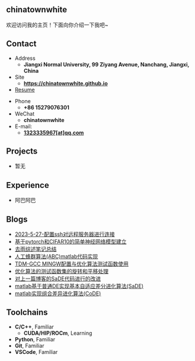 ## chinatownwhite

欢迎访问我的主页！下面向你介绍一下我吧\~

<!-- .slide -->

## Contact

- Address
  - **Jiangxi Normal University, 99 Ziyang Avenue, Nanchang, Jiangxi, China**
- Site
  - **<https://chinatownwhite.github.io>**
- [Resume](https://resume.wu-kan.cn/index.pdf)

<!-- .slide vertical=true -->

- Phone
  - **+86 15279076301**
- WeChat
  - **chinatownwhite**
- E-mail:
  - **[1323335967[at]qq.com](mailto:1323335967@qq.com)**

<!-- .slide -->

## Projects

<!-- .slide vertical=true -->
 - 暂无
<!-- .slide -->

## Experience

 - 阿巴阿巴

<!-- .slide -->

## Blogs
- [2023-5-27-配置ssh对远程服务器进行连接](https://chinatownlittlewhite.github.io/2023/05/27/%E9%85%8D%E7%BD%AEssh%E5%AF%B9%E8%BF%9C%E7%A8%8B%E6%9C%8D%E5%8A%A1%E5%99%A8%E8%BF%9B%E8%A1%8C%E8%BF%9E%E6%8E%A5/)
- [基于pytorch和CIFAR10的简单神经网络模型建立](https://chinatownlittlewhite.github.io/2023/04/22/%E5%9F%BA%E4%BA%8Epytorch%E5%92%8CCIFAR10%E7%9A%84%E7%AE%80%E5%8D%95%E7%A5%9E%E7%BB%8F%E7%BD%91%E7%BB%9C%E6%A8%A1%E5%9E%8B%E5%BB%BA%E7%AB%8B/)
- [去雨综述笔记总结](https://chinatownlittlewhite.github.io/2023/04/22/%E5%8E%BB%E9%9B%A8%E7%BB%BC%E8%BF%B0%E7%AC%94%E8%AE%B0%E6%80%BB%E7%BB%93/)
- [人工蜂群算法(ABC)matlab代码实现](https://chinatownlittlewhite.github.io/2023/04/11/%E4%BA%BA%E5%B7%A5%E8%9C%82%E7%BE%A4%E7%AE%97%E6%B3%95(ABC)matlab%E4%BB%A3%E7%A0%81%E5%AE%9E%E7%8E%B0/)
- [TDM-GCC MINGW配置与优化算法测试函数使用](https://chinatownlittlewhite.github.io/2023/03/31/TDM-GCC-MINGW%E9%85%8D%E7%BD%AE%E4%B8%8E%E4%BC%98%E5%8C%96%E7%AE%97%E6%B3%95%E6%B5%8B%E8%AF%95%E5%87%BD%E6%95%B0%E4%BD%BF%E7%94%A8/)
- [优化算法的测试函数集的旋转和平移处理](https://chinatownlittlewhite.github.io/2023/03/28/%E4%BC%98%E5%8C%96%E7%AE%97%E6%B3%95%E7%9A%84%E6%B5%8B%E8%AF%95%E5%87%BD%E6%95%B0%E9%9B%86%E7%9A%84%E6%97%8B%E8%BD%AC%E5%92%8C%E5%B9%B3%E7%A7%BB%E5%A4%84%E7%90%86/)
- [对上一篇博客的SaDE代码进行的改进](https://chinatownlittlewhite.github.io/2023/03/28/%E5%AF%B9%E4%B8%8A%E4%B8%80%E7%AF%87%E5%8D%9A%E5%AE%A2%E7%9A%84SaDE%E4%BB%A3%E7%A0%81%E8%BF%9B%E8%A1%8C%E7%9A%84%E6%94%B9%E8%BF%9B/)
- [matlab基于普通DE实现基本自适应差分进化算法(SaDE)](https://chinatownlittlewhite.github.io/2023/03/28/matlab%E5%9F%BA%E4%BA%8E%E6%99%AE%E9%80%9ADE%E5%AE%9E%E7%8E%B0%E5%9F%BA%E6%9C%AC%E8%87%AA%E9%80%82%E5%BA%94%E5%B7%AE%E5%88%86%E8%BF%9B%E5%8C%96%E7%AE%97%E6%B3%95(SaDE)/)
- [matlab实现组合差异进化算法(CoDE)](https://chinatownlittlewhite.github.io/2023/03/12/matlab%E5%AE%9E%E7%8E%B0%E7%BB%84%E5%90%88%E5%B7%AE%E5%BC%82%E8%BF%9B%E5%8C%96%E7%AE%97%E6%B3%95(CoDE)(%E5%9F%BA%E7%A1%80%E7%AE%80%E5%8C%96%E7%89%88)/)

<!-- .slide vertical=true -->

## Toolchains

<!-- .slide vertical=true -->

- **C/C++**, Familiar
  - **CUDA/HIP/ROCm**, Learning
- **Python**, Familiar
- **Git**, Familiar
- **VSCode**, Familiar
